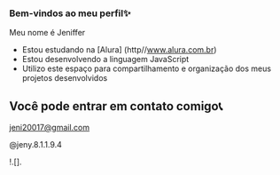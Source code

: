 ### Bem-vindos ao meu perfil✨
Meu nome é Jeniffer

- Estou estudando na [Alura] (http//www.alura.com.br)
- Estou desenvolvendo a linguagem JavaScript
- Utilizo este espaço para compartilhamento e organização dos meus projetos desenvolvidos

## Você pode entrar em contato comigo📞

jeni20017@gmail.com

@jeny.8.1.1.9.4

!.[].

